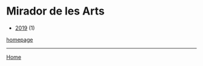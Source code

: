 # Mirador de les Arts

  * [2019](./mirador-de-les-arts-2019.md) (1)

[homepage](https://www.miradorarts.com/)

----

[Home](../index.md)
